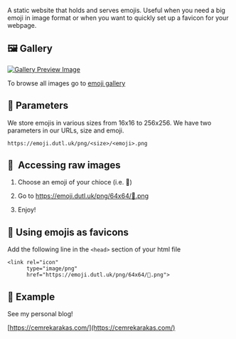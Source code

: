A static website that holds and serves emojis. Useful when you need a big emoji in image format or when you want to quickly set up a favicon for your webpage.

## 🖼️ Gallery

[![Gallery Preview Image](<img width="726" alt="image" src="https://github.com/cemreefe/static-emoji-images/assets/44120900/0a72ee03-f51b-42bd-8b0b-54ff2ece8146">)](gallery)

To browse all images go to [emoji gallery](gallery)

## 📜 Parameters

We store emojis in various sizes from 16x16 to 256x256. We have two parameters in our URLs, size and emoji.

`https://emoji.dutl.uk/png/<size>/<emoji>.png`

## 🍣 ️ Accessing raw images

1. Choose an emoji of your chioce (i.e. 🐬)
2. Go to https://emoji.dutl.uk/png/64x64/🐬.png
  
3. Enjoy!

## 💙 Using emojis as favicons

Add the following line in the `<head>` section of your html file

```
<link rel="icon" 
      type="image/png" 
      href="https://emoji.dutl.uk/png/64x64/🐬.png">
```

## 🍄 Example

See my personal blog!

[https://cemrekarakas.com/](https://cemrekarakas.com/)

